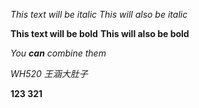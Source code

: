 

*This text will be italic*
_This will also be italic_

**This text will be bold**
__This will also be bold__

_You **can** combine them_

*WH520*
*王涵大肚子*

**123 321**

